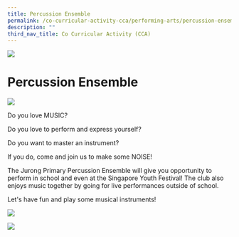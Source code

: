 ```yaml
---
title: Percussion Ensemble
permalink: /co-curricular-activity-cca/performing-arts/percussion-ensemble/
description: ""
third_nav_title: Co Curricular Activity (CCA)
---
```

![](/images/Banner.png)

Percussion Ensemble
=======================
![](/images/percussion01.jpg)

Do you love MUSIC? 

Do you love to perform and express yourself? 

Do you want to master an instrument?

If you do, come and join us to make some NOISE!

The Jurong Primary Percussion Ensemble will give you opportunity to perform in school and even at the Singapore Youth Festival! The club also enjoys music together by going for live performances outside of school.

Let's have fun and play some musical instruments!

![](/images/percussion03.jpg)

![](/images/percussion02.jpg)